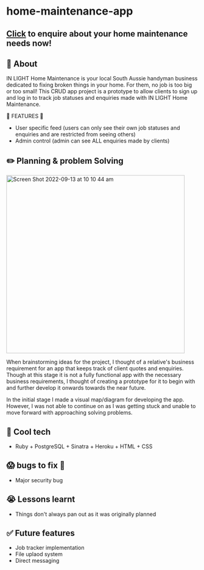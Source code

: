 # home-maintenance-app

## [Click](https://tranquil-depths-46892.herokuapp.com/) to enquire about your home maintenance needs now!

## :book: About 

IN LIGHT Home Maintenance is your local South Aussie handyman business dedicated to fixing broken things in your home. For them, no job is too big or too small! 
This CRUD app project is a prototype to allow clients to sign up and log in to track job statuses and enquiries made with IN LIGHT Home Maintenance. 

:cake: FEATURES :cake:
- User specific feed (users can only see their own job statuses and enquiries and are restricted from seeing others)
- Admin control (admin can see ALL enquiries made by clients)

## :pencil2: Planning & problem Solving
<img width="468" alt="Screen Shot 2022-09-13 at 10 10 44 am" src="https://user-images.githubusercontent.com/110873301/189785763-5326fecb-e177-4707-95ce-56b2248c5ca3.png">

When brainstorming ideas for the project, I thought of a relative's business requirement for an app that keeps track of client quotes and enquiries. Though at this stage it is not a fully functional app with the necessary business requirements, I thought of creating a prototype for it to begin with and further develop it onwards towards the near future.

In the initial stage I made a visual map/diagram for developing the app. However, I was not able to continue on as I was getting stuck and unable to move forward with approaching solving problems. 

## :rocket: Cool tech
- Ruby + PostgreSQL + Sinatra + Heroku + HTML + CSS

## :scream: bugs to fix :shit:
- Major security bug

## :sob: Lessons learnt
- Things don't always pan out as it was originally planned

## :white_check_mark: Future features
- Job tracker implementation 
- File uplaod system
- Direct messaging


